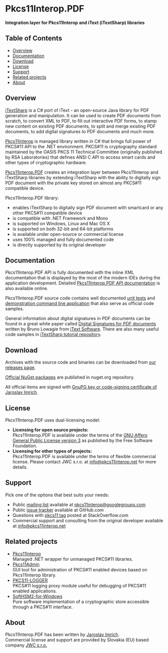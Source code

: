 Pkcs11Interop.PDF
=================
**Integration layer for Pkcs11Interop and iText (iTextSharp) libraries**

## Table of Contents

* [Overview](#overview)
* [Documentation](#documentation)
* [Download](#download)
* [License](#license)
* [Support](#support)
* [Related projects](#related-projects)
* [About](#about)

## Overview

[iTextSharp](https://github.com/itext/itextsharp) is a C# port of iText - an open-source Java library for PDF generation and manipulation. It can be used to create PDF documents from scratch, to convert XML to PDF, to fill out interactive PDF forms, to stamp new content on existing PDF documents, to split and merge existing PDF documents, to add digital signatures to PDF documents and much more.

[Pkcs11interop](https://github.com/Pkcs11Interop/Pkcs11Interop) is managed library written in C# that brings full power of PKCS#11 API to the .NET environment. PKCS#11 is cryptography standard maintained by the OASIS PKCS 11 Technical Committee (originally published by RSA Laboratories) that defines ANSI C API to access smart cards and other types of cryptographic hardware.

[Pkcs11interop.PDF](https://github.com/jariq/Pkcs11Interop.PDF) creates an integration layer between Pkcs11Interop and iTextSharp libraries by extending iTextSharp with the ability to digitally sign PDF document with the private key stored on almost any PKCS#11 compatible device.

Pkcs11Interop.PDF library:
* enables iTextSharp to digitally sign PDF document with smartcard or any other PKCS#11 compatible device
* is compatible with .NET Framework and Mono
* is supported on Windows, Linux and Mac OS X
* is supported on both 32-bit and 64-bit platforms
* is available under open-source or commercial license
* uses 100% managed and fully documented code
* is directly supported by its original developer

## Documentation

Pkcs11Interop.PDF API is fully documented with the inline XML documentation that is displayed by the most of the modern IDEs during the application development. Detailed [Pkcs11Interop.PDF API documentation](https://www.pkcs11interop.net/extensions/pdf/) is also available online.

Pkcs11Interop.PDF source code contains well documented [unit tests](/src/Pkcs11Interop.PDF.Tests) and [demonstration command line application](src/Pkcs11Interop.PDF.Demo) that also serve as official code samples.

General information about digital signatures in PDF documents can be found in a great white paper called [Digital Signatures for PDF documents](http://pages.itextpdf.com/ebook-digital-signatures-for-pdf.html) written by Bruno Lowagie from [iText Software](http://itextpdf.com/). There are also many useful code samples in [iTextSharp tutorial repository](https://github.com/itext/i5ns-tutorial).

## Download

Archives with the source code and binaries can be downloaded from [our releases page](https://github.com/jariq/Pkcs11Interop.PDF/releases).

[Official NuGet packages](https://www.nuget.org/packages/Pkcs11Interop.PDF/) are published in nuget.org repository.

All official items are signed with [GnuPG key or code-signing certificate of Jaroslav Imrich](https://www.jimrich.sk/crypto/).

## License

Pkcs11Interop.PDF uses dual-licensing model:
* **Licensing for open source projects:**  
  Pkcs11Interop.PDF is available under the terms of the [GNU Affero General Public License version 3](http://www.gnu.org/licenses/agpl-3.0.html) as published by the Free Software Foundation.
* **Licensing for other types of projects:**  
  Pkcs11Interop.PDF is available under the terms of flexible commercial license. Please contact JWC s.r.o. at [info@pkcs11interop.net](mailto:info@pkcs11interop.net) for more details.

## Support

Pick one of the options that best suits your needs:

* Public [mailing list](https://groups.google.com/d/forum/pkcs11interop) available at [pkcs11interop@googlegroups.com](mailto:pkcs11interop@googlegroups.com)
* Public [issue tracker](https://github.com/jariq/Pkcs11Interop.PDF/issues) available at GitHub.com
* Questions with [pkcs11 tag](http://stackoverflow.com/questions/tagged/pkcs11) posted at StackOverflow.com
* Commercial support and consulting from the original developer available at [info@pkcs11interop.net](mailto:info@pkcs11interop.net)

## Related projects

* [Pkcs11Interop](https://www.pkcs11interop.net/)  
  Managed .NET wrapper for unmanaged PKCS#11 libraries.
* [Pkcs11Admin](https://www.pkcs11admin.net/)  
  GUI tool for administration of PKCS#11 enabled devices based on Pkcs11Interop library.
* [PKCS11-LOGGER](https://github.com/Pkcs11Interop/pkcs11-logger)  
  PKCS#11 logging proxy module useful for debugging of PKCS#11 enabled applications.
* [SoftHSM2-for-Windows](https://github.com/disig/SoftHSM2-for-Windows)  
  Pure software implementation of a cryptographic store accessible through a PKCS#11 interface.

## About

Pkcs11Interop.PDF has been written by [Jaroslav Imrich](http://www.jimrich.sk).  
Commercial license and support are provided by Slovakia (EU) based company [JWC s.r.o.](https://www.jwc.sk)